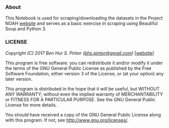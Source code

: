 ### About
This Notebook is used for scraping/downloading the datasets in the Project NOAH [website](http://noah.up.edu.ph/) and serves as a basic exercise in scraping using Beautiful Soup and Python 3.

### LICENSE  
_Copyright (C) 2017 Ben Hur S. Pintor (bhs.pintor@gmail.com)_ [[website](https://benhur07b.github.io)]

This program is free software: you can redistribute it and/or modify it under the terms of the GNU General Public License as published by the Free Software Foundation, either version 3 of the License, or (at your option) any later version.

This program is distributed in the hope that it will be useful, but WITHOUT ANY WARRANTY; without even the implied warranty of MERCHANTABILITY or FITNESS FOR A PARTICULAR PURPOSE.  See the GNU General Public License for more details.

You should have received a copy of the GNU General Public License along with this program.  If not, see <http://www.gnu.org/licenses/>.